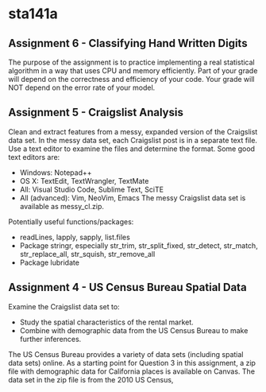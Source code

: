 # sta141a

## Assignment 6 - Classifying Hand Written Digits
The purpose of the assignment is to practice implementing a
real statistical algorithm in a way that uses CPU and memory efficiently. Part of your
grade will depend on the correctness and efficiency of your code. Your grade
will NOT depend on the error rate of your model.

## Assignment 5 - Craigslist Analysis
Clean and extract features from a messy, expanded version of the Craigslist data set. 
In the messy data set, each Craigslist post is in a separate text file. Use a text editor to examine the files and determine the format. Some good text
editors are:
* Windows: Notepad++
* OS X: TextEdit, TextWrangler, TextMate
* All: Visual Studio Code, Sublime Text, SciTE
* All (advanced): Vim, NeoVim, Emacs
The messy Craigslist data set is available as messy_cl.zip.

Potentially useful functions/packages:
* readLines, lapply, sapply, list.files
* Package stringr, especially str_trim, str_split_fixed, str_detect, str_match,
str_replace_all, str_squish, str_remove_all
* Package lubridate

## Assignment 4 - US Census Bureau Spatial Data

Examine the Craigslist data set to:

* Study the spatial characteristics of the rental market.
* Combine with demographic data from the US Census Bureau to make further
inferences.

The US Census Bureau provides a variety of data sets (including spatial data sets) online.
As a starting point for Question 3 in this assignment, a zip file with demographic data
for California places is available on Canvas. The data set in the zip file is from the 2010
US Census,
